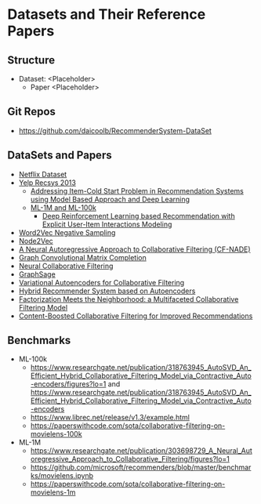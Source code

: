 # Datasets and Their Reference Papers

## Structure
- Dataset: \<Placeholder>
    - Paper \<Placeholder>

## Git Repos
- https://github.com/daicoolb/RecommenderSystem-DataSet
## DataSets and Papers
- [Netflix Dataset](https://www.kaggle.com/netflix-inc/netflix-prize-data)
- [Yelp Recsys 2013](https://www.kaggle.com/c/yelp-recsys-2013/data)
    - [Addressing Item-Cold Start Problem in
Recommendation Systems using Model Based
Approach and Deep Learning](https://arxiv.org/pdf/1706.05730.pdf)
    - [ML-1M and ML-100k]()
        - [Deep Reinforcement Learning based
Recommendation with Explicit User-Item
Interactions Modeling](https://arxiv.org/pdf/1810.12027.pdf)
- [Word2Vec Negative Sampling](https://papers.nips.cc/paper/5021-distributed-representations-of-words-and-phrases-and-their-compositionality.pdf)
- [Node2Vec](https://cs.stanford.edu/~jure/pubs/node2vec-kdd16.pdf)
- [A Neural Autoregressive Approach to Collaborative Filtering (CF-NADE)](https://arxiv.org/pdf/1605.09477.pdf)
- [Graph Convolutional Matrix Completion](https://arxiv.org/pdf/1706.02263.pdf)
- [Neural Collaborative Filtering](https://arxiv.org/pdf/1708.05031.pdf)
- [GraphSage](https://cs.stanford.edu/people/jure/pubs/graphsage-nips17.pdf)
- [Variational Autoencoders for Collaborative Filtering](https://arxiv.org/pdf/1802.05814.pdf)
- [Hybrid Recommender System based on Autoencoders](https://arxiv.org/pdf/1606.07659.pdf)
- [Factorization Meets the Neighborhood: a Multifaceted
Collaborative Filtering Model](https://www.cs.rochester.edu/twiki/pub/Main/HarpSeminar/Factorization_Meets_the_Neighborhood-_a_Multifaceted_Collaborative_Filtering_Model.pdf)
- [Content-Boosted Collaborative Filtering for Improved Recommendations](https://www.cs.utexas.edu/~ml/papers/cbcf-aaai-02.pdf)



## Benchmarks
- ML-100k
    - https://www.researchgate.net/publication/318763945_AutoSVD_An_Efficient_Hybrid_Collaborative_Filtering_Model_via_Contractive_Auto-encoders/figures?lo=1 and https://www.researchgate.net/publication/318763945_AutoSVD_An_Efficient_Hybrid_Collaborative_Filtering_Model_via_Contractive_Auto-encoders
    - https://www.librec.net/release/v1.3/example.html
    - https://paperswithcode.com/sota/collaborative-filtering-on-movielens-100k
- ML-1M
    - https://www.researchgate.net/publication/303698729_A_Neural_Autoregressive_Approach_to_Collaborative_Filtering/figures?lo=1
    - https://github.com/microsoft/recommenders/blob/master/benchmarks/movielens.ipynb
    - https://paperswithcode.com/sota/collaborative-filtering-on-movielens-1m